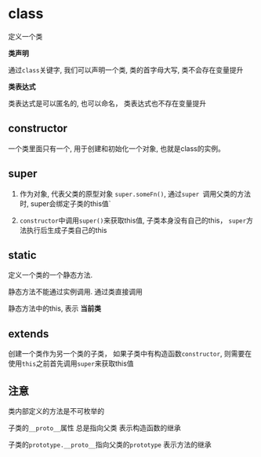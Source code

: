 # class

定义一个类

 **类声明**

通过`class`关键字, 我们可以声明一个类, 类的首字母大写, 类不会存在变量提升

**类表达式**

类表达式是可以匿名的, 也可以命名， 类表达式也不存在变量提升

## constructor

一个类里面只有一个, 用于创建和初始化一个对象, 也就是class的实例。

## super

 1. 作为对象, 代表父类的原型对象 `super.someFn()`, 通过`super `调用父类的方法时, super会绑定子类的this值`

 2. `constructor`中调用`super()`来获取this值, 子类本身没有自己的this， `super`方法执行后生成子类自己的this

## static

定义一个类的一个静态方法.

静态方法不能通过实例调用.  通过类直接调用

静态方法中的this, 表示 **当前类**

## extends

创建一个类作为另一个类的子类， 如果子类中有构造函数`constructor`, 则需要在使用`this`之前首先调用`super`来获取this值

## 注意

类内部定义的方法是不可枚举的

子类的`__proto__`属性 总是指向父类  表示构造函数的继承

子类的`prototype.__proto__`指向父类的`prototype` 表示方法的继承
